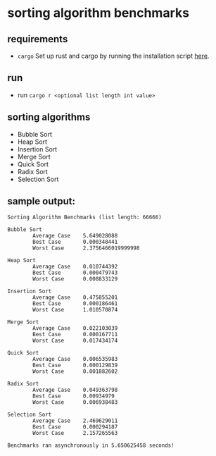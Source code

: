 # sorting algorithm benchmarks

## requirements
- `cargo`
Set up rust and cargo by running the installation script [here](https://www.rust-lang.org/tools/install).

## run
- run `cargo r <optional list length int value>`

## sorting algorithms
- Bubble Sort
- Heap Sort
- Insertion Sort
- Merge Sort
- Quick Sort
- Radix Sort
- Selection Sort

## sample output:

```
Sorting Algorithm Benchmarks (list length: 66666)

Bubble Sort
        Average Case    5.649028088
        Best Case       0.000348441
        Worst Case      2.3756466019999998

Heap Sort
        Average Case    0.010744392
        Best Case       0.000479743
        Worst Case      0.008833129

Insertion Sort
        Average Case    0.475855201
        Best Case       0.000186461
        Worst Case      1.010570874

Merge Sort
        Average Case    0.022103039
        Best Case       0.000167711
        Worst Case      0.017434174

Quick Sort
        Average Case    0.006535983
        Best Case       0.000129839
        Worst Case      0.001882602

Radix Sort
        Average Case    0.049363798
        Best Case       0.00934979
        Worst Case      0.006938483

Selection Sort
        Average Case    2.469629011
        Best Case       0.000294187
        Worst Case      2.157265563

Benchmarks ran asynchronously in 5.650625458 seconds!
```

